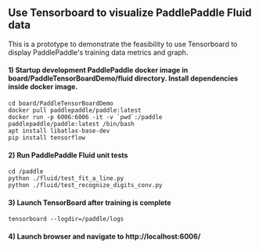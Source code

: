 ## Use Tensorboard to visualize PaddlePaddle Fluid data

This is a prototype to demonstrate the feasibility to use Tensorboard to display PaddlePaddle's training data metrics and graph.


#### 1)  Startup development PaddlePaddle docker image in board/PaddleTensorBoardDemo/fluid directory.  Install dependencies inside docker image.

```
cd board/PaddleTensorBoardDemo
docker pull paddlepaddle/paddle:latest
docker run -p 6006:6006 -it -v `pwd`:/paddle paddlepaddle/paddle:latest /bin/bash
apt install libatlas-base-dev
pip install tensorflow
```

#### 2) Run PaddlePaddle Fluid unit tests

```
cd /paddle
python ./fluid/test_fit_a_line.py
python ./fluid/test_recognize_digits_conv.py
```

#### 3) Launch TensorBoard after training is complete

```
tensorboard --logdir=/paddle/logs
```

#### 4) Launch browser and navigate to http://localhost:6006/
